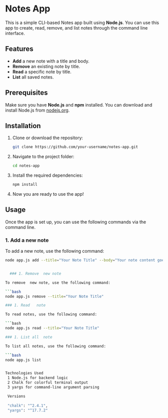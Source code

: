 # Notes App

This is a simple CLI-based Notes app built using **Node.js**. You can use this app to create, read, remove, and list notes through the command line interface.

## Features

- **Add** a new note with a title and body.
- **Remove** an existing note by title.
- **Read** a specific note by title.
- **List** all saved notes.

## Prerequisites

Make sure you have **Node.js** and **npm** installed. You can download and install Node.js from [nodejs.org](https://nodejs.org/).

## Installation

1. Clone or download the repository:
    ```bash
    git clone https://github.com/your-username/notes-app.git
    ```

2. Navigate to the project folder:
    ```bash
    cd notes-app
    ```

3. Install the required dependencies:
    ```bash
    npm install
    ```

4. Now you are ready to use the app!

## Usage

Once the app is set up, you can use the following commands via the command line.

### 1. Add a new note

To add a new note, use the following command:

```bash
node app.js add --title="Your Note Title" --body="Your note content goes here."


  ### 1. Remove  new note

To remove  new note, use the following command:

```bash
node app.js remove --title="Your Note Title" 

### 1. Read   note

To read notes, use the following command:

```bash
node app.js read --title="Your Note Title"

### 1. List all  note

To list all notes, use the following command:

```bash
node app.js list 


Technologies Used
 1 Node.js for backend logic
 2 Chalk for colorful terminal output
 3 yargs for command-line argument parsing

 Versions
 
 "chalk": "^2.4.1",
 "yargs": "^17.7.2"